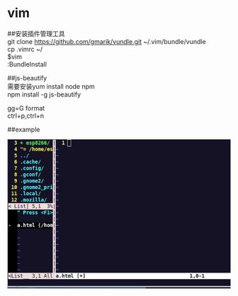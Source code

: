 # vim
##安装插件管理工具  
git clone https://github.com/gmarik/vundle.git ~/.vim/bundle/vundle  
cp .vimrc ~/  
$vim  
:BundleInstall  




##js-beautify  
需要安装yum install node npm  
npm install -g js-beautify  


gg=G format  
ctrl+p,ctrl+n  


##example


![example.png](example.png)  

